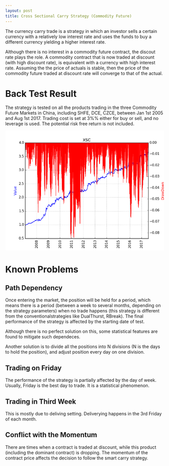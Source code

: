 ```yaml
---
layout: post
title: Cross Sectional Carry Strategy (Commodity Future)
---
```

The currency carry trade is a strategy in which an investor sells a certain currency with a relatively low interest rate and uses the funds to buy a different currency yielding a higher interest rate. 

Although there is no interest in a commodity future contract, the discout rate plays the role. A commodity contract that is now traded at discount (with high discount rate), is equivalent with a currency with high interest rate. Assuming the the price of actuals is stable, then the price of the commodity future traded at discount rate will converge to that of the actual. 

# Back Test Result
The strategy is tested on all the products trading in the three Commodity Future Markets in China, including SHFE, DCE, CZCE, between Jan 1st 2005 and Aug 1st 2017.
Trading cost is set at 3%% either for buy or sell, and no leverage is used. The potential risk free return is not included.

![Figure](../images/XSC.png)


# Known Problems
## Path Dependency
Once entering the market, the position will be held for a period, which means there is a period (between a week to several months, depending on the strategy parameters) when no trade happens (this strategy is different from the conventionalstrategies like DualThurst, RBreak). The final performance of the strategy is affected by the starting date of test. 

Although there is no perfect solution on this, some statistical features are found to mitigate such dependeces. 

Another solution is to divide all the positions into N divisions (N is the days to hold the position), and adjust position every day on one division. 

## Trading on Friday
The performance of the strategy is partially affected by the day of week. Usually, Friday is the best day to trade. It is a statistical phenomenon. 

## Trading in Third Week
This is mostly due to deliving setting. Deliverying happens in the 3rd Friday of each month. 

## Conflict with the Momentum
There are times when a contract is traded at discount, while this product (including the dominant contract) is dropping. The momentum of the contract price affects the decision to follow the smart carry strategy. 


